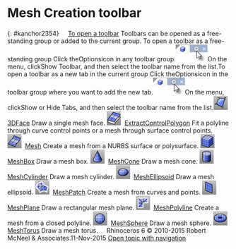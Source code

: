 ---
---


# Mesh Creation toolbar
{: #kanchor2354}
 [![images/transparent.gif](images/transparent.gif)To open a toolbar](javascript:void(0);) Toolbars can be opened as a free-standing group or added to the current group.
To open a toolbar as a free-standing group
Click theOptionsicon in any toolbar group.![images/toolbar-howtoopen.png](images/toolbar-howtoopen.png)On the menu, clickShow Toolbar, and then select the toolbar name from the list.To open a toolbar as a new tab in the current group
Click theOptionsicon in the toolbar group where you want to add the new tab.![images/toolbar-howtoopen.png](images/toolbar-howtoopen.png)On the menu, clickShow or Hide Tabs, and then select the toolbar name from the list.![images/3dface.png](images/3dface.png) [3DFace](3dface.html) 
Draw a single mesh face.
![images/extractcontrolpolygon.png](images/extractcontrolpolygon.png) [ExtractControlPolygon](extractcontrolpolygon.html) 
Fit a polyline through curve control points or a mesh through surface control points.
![images/mesh.png](images/mesh.png) [Mesh](mesh.html) 
Create a mesh from a NURBS surface or polysurface.
![images/meshbox.png](images/meshbox.png) [MeshBox](meshbox.html) 
Draw a mesh box.
![images/meshcone.png](images/meshcone.png) [MeshCone](meshcone.html) 
Draw a mesh cone.
![images/meshcylinder.png](images/meshcylinder.png) [MeshCylinder](meshcylinder.html) 
Draw a mesh cylinder.
![images/meshellipsoid.png](images/meshellipsoid.png) [MeshEllipsoid](meshellipsoid.html) 
Draw a mesh ellipsoid.
![images/meshpatch.png](images/meshpatch.png) [MeshPatch](meshpatch.html) 
Create a mesh from curves and points.
![images/meshplane.png](images/meshplane.png) [MeshPlane](meshplane.html) 
Draw a rectangular mesh plane.
![images/meshpolyline.png](images/meshpolyline.png) [MeshPolyline](meshpolyline.html) 
Create a mesh from a closed polyline.
![images/meshsphere.png](images/meshsphere.png) [MeshSphere](meshsphere.html) 
Draw a mesh sphere.
![images/meshtorus.png](images/meshtorus.png) [MeshTorus](meshtorus.html) 
Draw a mesh torus.
&#160;
&#160;
Rhinoceros 6 © 2010-2015 Robert McNeel &amp; Associates.11-Nov-2015
 [Open topic with navigation](mesh-creation-toolbar.html) 

